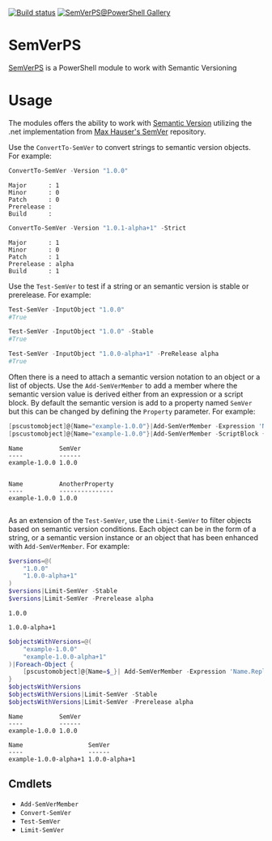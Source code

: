 [![Build status](https://ci.appveyor.com/api/projects/status/3y00c9g65v43eok1/branch/master?svg=true)](https://ci.appveyor.com/project/Alex61243/semverps/branch/master)
[![SemVerPS@PowerShell Gallery](https://img.shields.io/powershellgallery/dt/SemVerPS?label=SemVerPS%40PowerShell%20Gallery)](https://www.powershellgallery.com/packages/SemVerPS/)

# SemVerPS

[SemVerPS] is a PowerShell module to work with Semantic Versioning

# Usage

The modules offers the ability to work with [Semantic Version] utilizing the .net implementation from [Max Hauser's SemVer] repository. 

Use the `ConvertTo-SemVer` to convert strings to semantic version objects. For example:

```powershell
ConvertTo-SemVer -Version "1.0.0"
```
```text
Major      : 1
Minor      : 0
Patch      : 0
Prerelease : 
Build      : 
```
```powershell
ConvertTo-SemVer -Version "1.0.1-alpha+1" -Strict
```
```text
Major      : 1
Minor      : 0
Patch      : 1
Prerelease : alpha
Build      : 1
```


Use the `Test-SemVer` to test if a string or an semantic version is stable or prerelease. For example:

```powershell
Test-SemVer -InputObject "1.0.0"
#True

Test-SemVer -InputObject "1.0.0" -Stable
#True

Test-SemVer -InputObject "1.0.0-alpha+1" -PreRelease alpha
#True
```

Often there is a need to attach a semantic version notation to an object or a list of objects. Use the `Add-SemVerMember` to add a member where the semantic version value is derived either from an expression or a script block. By default the semantic version is add to a property named `SemVer` but this can be changed by defining the `Property` parameter. For example:

```powershell
[pscustomobject]@{Name="example-1.0.0"}|Add-SemVerMember -Expression 'Name.Replace("example-","")' -PassThru
[pscustomobject]@{Name="example-1.0.0"}|Add-SemVerMember -ScriptBlock {$_.Name.Replace("example-","")} -PassThru -Name "AnotherProperty"
```
```text
Name          SemVer
----          ------
example-1.0.0 1.0.0


Name          AnotherProperty
----          ---------------
example-1.0.0 1.0.0


```

As an extension of the `Test-SemVer`, use the `Limit-SemVer` to filter objects based on semantic version conditions. Each object can be in the form of a string, or a semantic version instance or an object that has been enhanced with `Add-SemVerMember`. For example:

```powershell
$versions=@(
    "1.0.0"
    "1.0.0-alpha+1"
)
$versions|Limit-SemVer -Stable
$versions|Limit-SemVer -Prerelease alpha
```
```text
1.0.0

1.0.0-alpha+1
```

```powershell
$objectsWithVersions=@(
    "example-1.0.0"
    "example-1.0.0-alpha+1"
)|Foreach-Object {
    [pscustomobject]@{Name=$_}| Add-SemVerMember -Expression 'Name.Replace("example-","")' -PassThru  
}
$objectsWithVersions
$objectsWithVersions|Limit-SemVer -Stable
$objectsWithVersions|Limit-SemVer -Prerelease alpha
```
```text
Name          SemVer
----          ------
example-1.0.0 1.0.0

Name                  SemVer
----                  ------
example-1.0.0-alpha+1 1.0.0-alpha+1
```

## Cmdlets

- `Add-SemVerMember`
- `Convert-SemVer`
- `Test-SemVer`
- `Limit-SemVer`

[Semantic Version]: http://semver.org/
[Max Hauser's SemVer]: maxhauser/semver
[SemVerPS]: https://www.powershellgallery.com/packages/SemVerPS/
